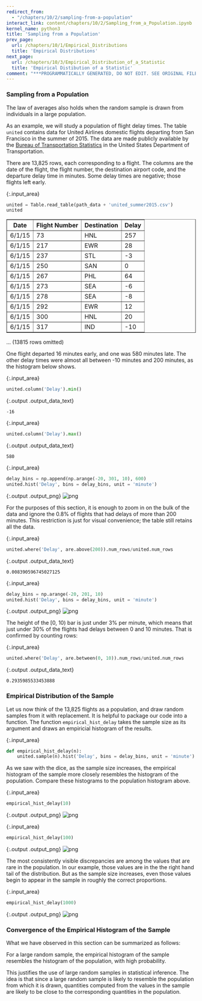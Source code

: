 ```yaml
---
redirect_from:
  - "/chapters/10/2/sampling-from-a-population"
interact_link: content/chapters/10/2/Sampling_from_a_Population.ipynb
kernel_name: python3
title: 'Sampling from a Population'
prev_page:
  url: /chapters/10/1/Empirical_Distributions
  title: 'Empirical Distributions'
next_page:
  url: /chapters/10/3/Empirical_Distribution_of_a_Statistic
  title: 'Empirical Distibution of a Statistic'
comment: "***PROGRAMMATICALLY GENERATED, DO NOT EDIT. SEE ORIGINAL FILES IN /content***"
---
```





### Sampling from a Population

The law of averages also holds when the random sample is drawn from individuals in a large population.

As an example, we will study a population of flight delay times. The table `united` contains data for United Airlines domestic flights departing from San Francisco in the summer of 2015. The data are made publicly available by the [Bureau of Transportation Statistics](http://www.transtats.bts.gov/Fields.asp?Table_ID=293) in the United States Department of Transportation.

There are 13,825 rows, each corresponding to a flight. The columns are the date of the flight, the flight number, the destination airport code, and the departure delay time in minutes. Some delay times are negative; those flights left early.



{:.input_area}
```python
united = Table.read_table(path_data + 'united_summer2015.csv')
united
```





<div markdown="0" class="output output_html">
<table border="1" class="dataframe">
    <thead>
        <tr>
            <th>Date</th> <th>Flight Number</th> <th>Destination</th> <th>Delay</th>
        </tr>
    </thead>
    <tbody>
        <tr>
            <td>6/1/15</td> <td>73           </td> <td>HNL        </td> <td>257  </td>
        </tr>
        <tr>
            <td>6/1/15</td> <td>217          </td> <td>EWR        </td> <td>28   </td>
        </tr>
        <tr>
            <td>6/1/15</td> <td>237          </td> <td>STL        </td> <td>-3   </td>
        </tr>
        <tr>
            <td>6/1/15</td> <td>250          </td> <td>SAN        </td> <td>0    </td>
        </tr>
        <tr>
            <td>6/1/15</td> <td>267          </td> <td>PHL        </td> <td>64   </td>
        </tr>
        <tr>
            <td>6/1/15</td> <td>273          </td> <td>SEA        </td> <td>-6   </td>
        </tr>
        <tr>
            <td>6/1/15</td> <td>278          </td> <td>SEA        </td> <td>-8   </td>
        </tr>
        <tr>
            <td>6/1/15</td> <td>292          </td> <td>EWR        </td> <td>12   </td>
        </tr>
        <tr>
            <td>6/1/15</td> <td>300          </td> <td>HNL        </td> <td>20   </td>
        </tr>
        <tr>
            <td>6/1/15</td> <td>317          </td> <td>IND        </td> <td>-10  </td>
        </tr>
    </tbody>
</table>
<p>... (13815 rows omitted)</p>
</div>



One flight departed 16 minutes early, and one was 580 minutes late. The other delay times were almost all between -10 minutes and 200 minutes, as the histogram below shows.



{:.input_area}
```python
united.column('Delay').min()
```





{:.output .output_data_text}
```
-16
```





{:.input_area}
```python
united.column('Delay').max()
```





{:.output .output_data_text}
```
580
```





{:.input_area}
```python
delay_bins = np.append(np.arange(-20, 301, 10), 600)
united.hist('Delay', bins = delay_bins, unit = 'minute')
```



{:.output .output_png}
![png](../../../images/chapters/10/2/Sampling_from_a_Population_6_0.png)



For the purposes of this section, it is enough to zoom in on the bulk of the data and ignore the 0.8% of flights that had delays of more than 200 minutes. This restriction is just for visual convenience; the table still retains all the data.



{:.input_area}
```python
united.where('Delay', are.above(200)).num_rows/united.num_rows
```





{:.output .output_data_text}
```
0.008390596745027125
```





{:.input_area}
```python
delay_bins = np.arange(-20, 201, 10)
united.hist('Delay', bins = delay_bins, unit = 'minute')
```



{:.output .output_png}
![png](../../../images/chapters/10/2/Sampling_from_a_Population_9_0.png)



The height of the [0, 10) bar is just under 3% per minute, which means that just under 30% of the flights had delays between 0 and 10 minutes. That is confirmed by counting rows: 



{:.input_area}
```python
united.where('Delay', are.between(0, 10)).num_rows/united.num_rows
```





{:.output .output_data_text}
```
0.2935985533453888
```



### Empirical Distribution of the Sample

Let us now think of the 13,825 flights as a population, and draw random samples from it with replacement. It is helpful to package our code into a function. The function `empirical_hist_delay` takes the sample size as its argument and draws an empiricial histogram of the results.



{:.input_area}
```python
def empirical_hist_delay(n):
    united.sample(n).hist('Delay', bins = delay_bins, unit = 'minute')
```


As we saw with the dice, as the sample size increases, the empirical histogram of the sample more closely resembles the histogram of the population. Compare these histograms to the population histogram above.



{:.input_area}
```python
empirical_hist_delay(10)
```



{:.output .output_png}
![png](../../../images/chapters/10/2/Sampling_from_a_Population_15_0.png)





{:.input_area}
```python
empirical_hist_delay(100)
```



{:.output .output_png}
![png](../../../images/chapters/10/2/Sampling_from_a_Population_16_0.png)



The most consistently visible discrepancies are among the values that are rare in the population. In our example, those values are in the the right hand tail of the distribution. But as the sample size increases, even those values begin to appear in the sample in roughly the correct proportions.



{:.input_area}
```python
empirical_hist_delay(1000)
```



{:.output .output_png}
![png](../../../images/chapters/10/2/Sampling_from_a_Population_18_0.png)



### Convergence of the Empirical Histogram of the Sample
What we have observed in this section can be summarized as follows:

For a large random sample, the empirical histogram of the sample resembles the histogram of the population, with high probability.

This justifies the use of large random samples in statistical inference. The idea is that since a large random sample is likely to resemble the population from which it is drawn, quantities computed from the values in the sample are likely to be close to the corresponding quantities in the population.
